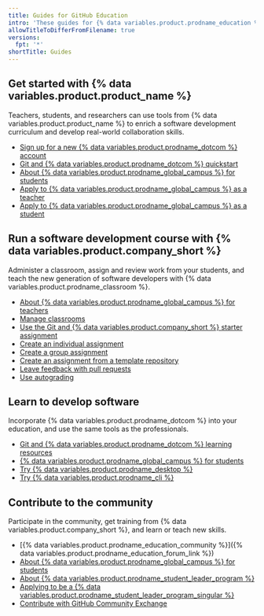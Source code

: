 ```yaml
---
title: Guides for GitHub Education
intro: 'These guides for {% data variables.product.prodname_education %} help you teach and learn both {% data variables.product.product_name %} and software development.'
allowTitleToDifferFromFilename: true
versions:
  fpt: '*'
shortTitle: Guides
---
```


## Get started with {% data variables.product.product_name %}

Teachers, students, and researchers can use tools from {% data variables.product.product_name %} to enrich a software development curriculum and develop real-world collaboration skills.

- [Sign up for a new {% data variables.product.prodname_dotcom %}  account](/get-started/signing-up-for-github/signing-up-for-a-new-github-account)
- [Git and {% data variables.product.prodname_dotcom %} quickstart ](/get-started/quickstart)
- [About {% data variables.product.prodname_global_campus %} for students](/education/explore-the-benefits-of-teaching-and-learning-with-github-education/github-global-campus-for-students/about-github-global-campus-for-students)
- [Apply to {% data variables.product.prodname_global_campus %} as a teacher](/education/explore-the-benefits-of-teaching-and-learning-with-github-education/github-global-campus-for-teachers/apply-to-github-global-campus-as-a-teacher)
- [Apply to {% data variables.product.prodname_global_campus %} as a student](/education/explore-the-benefits-of-teaching-and-learning-with-github-education/github-global-campus-for-students/apply-to-github-global-campus-as-a-student)

## Run a software development course with {% data variables.product.company_short %}

Administer a classroom, assign and review work from your students, and teach the new generation of software developers with {% data variables.product.prodname_classroom %}.

- [About {% data variables.product.prodname_global_campus %} for teachers](/education/explore-the-benefits-of-teaching-and-learning-with-github-education/github-global-campus-for-teachers/about-github-global-campus-for-teachers)
- [Manage classrooms](/education/manage-coursework-with-github-classroom/teach-with-github-classroom/manage-classrooms)
- [Use the Git and {% data variables.product.company_short %} starter assignment](/education/manage-coursework-with-github-classroom/teach-with-github-classroom/use-the-git-and-github-starter-assignment)
- [Create an individual assignment](/education/manage-coursework-with-github-classroom/teach-with-github-classroom/create-an-individual-assignment)
- [Create a group assignment](/education/manage-coursework-with-github-classroom/teach-with-github-classroom/create-a-group-assignment)
- [Create an assignment from a template repository](/education/manage-coursework-with-github-classroom/teach-with-github-classroom/create-an-assignment-from-a-template-repository)
- [Leave feedback with pull requests](/education/manage-coursework-with-github-classroom/teach-with-github-classroom/leave-feedback-with-pull-requests)
- [Use autograding](/education/manage-coursework-with-github-classroom/teach-with-github-classroom/use-autograding)

## Learn to develop software

Incorporate {% data variables.product.prodname_dotcom %} into your education, and use the same tools as the professionals.

- [Git and {% data variables.product.prodname_dotcom %} learning resources](/get-started/quickstart/git-and-github-learning-resources)
- [{% data variables.product.prodname_global_campus %} for students](/education/explore-the-benefits-of-teaching-and-learning-with-github-education/github-global-campus-for-students)
- [Try {% data variables.product.prodname_desktop %}](/desktop)
- [Try {% data variables.product.prodname_cli %}](/github-cli/github-cli/about-github-cli)

## Contribute to the community

Participate in the community, get training from {% data variables.product.company_short %}, and learn or teach new skills.

- [{% data variables.product.prodname_education_community %}]({% data variables.product.prodname_education_forum_link %})
- [About {% data variables.product.prodname_global_campus %} for students](/education/explore-the-benefits-of-teaching-and-learning-with-github-education/github-global-campus-for-students/about-github-global-campus-for-students)
- [About {% data variables.product.prodname_student_leader_program %}](/education/explore-the-benefits-of-teaching-and-learning-with-github-education/use-github-at-your-educational-institution/about-github-campus-experts)
- [Applying to be a {% data variables.product.prodname_student_leader_program_singular %}](/education/explore-the-benefits-of-teaching-and-learning-with-github-education/use-github-at-your-educational-institution/applying-to-be-a-github-campus-expert)
- [Contribute with GitHub Community Exchange](/education/contribute-with-github-community-exchange)
